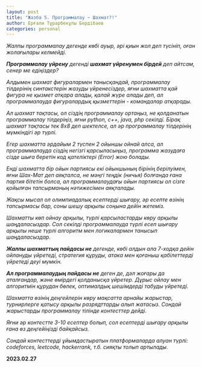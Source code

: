 ```yaml
---
layout: post
title: "Жазба 5. Программалау ~ Шахмат?!"
author: Ерғали Тұрарбекұлы Бердібаев
categories: personal
---
```

_Жалпы программалау дегенде көбі ауыр, әрі қиын жол деп түсініп, оған жолағылары келмейді._

_<b>Программалау үйрену</b> дегенді <b>шахмат үйренумен бірдей</b> деп айтсам, сенер ме едіңіздер?_

_Алдымен шахмат фигуралармен танысқандай, программалау тілдерінің синтакстерін жазуды үйренесіздер, яғни шахматта қай фигура не қызмет атқара алады, қалай жүре алады деп, ал программалауда фигуралардық қызметтерін - командалар атқарады._

_Ал шахмат тақтасы, ол сіздің программалау ортаңыз, не қолданатын программалау тілдеріңіз, яғни python, c++, java, php секілді. Бірақ шахмат тақтасы тек 8х8 деп шектелсе, ал әр программалау тілдерінің мүмкіндігі әр түрлі._

_Егер шахматта әрдайым 2 түспен 2 ойыншы ойнай алса, ал программалауда сіздің негізгі қарсыласыңыз, программа жазудаға сізде шыға беретін код қателіктері (Error) жою болады._ 

_Енді шахматта бір ойын партиясы екі ойыншының бірінің берілуімен, яғни Шах-Мат деп аяқталса, не мәңгі теңдік (ничья) болғанда ғана партия бітетін болса, ал программалаудағы ойын партиясы ол сізге қойылған тапсырманың нәтижесімен аяқталады._

_Жақсы мысал ол олимпиадалық есептерді шығару, әр есепте өзінің тапсырмасы бар, соны шешу арқылы соңына дейін жетеміз._

_Шахматты көп ойнау арқылы, түрлі қарсыластарды көру арқылы шаңдаласыздар. Сол секілді программалауда түрлі есеп шығару арқылы неше түрлі алгоритм мен логикалармен танысып шаңдаласыздар._

_<b>Жалпы шахматтың пайдасы не</b> дегенде, көбі алдын ала 7-ходқа дейін ойлануды үйретеді, стратегия құруды, атака мен қоғаныш қабілеттерді үйретеді деуі мүмкін._

_<b>Ал программалаудың пайдасы не</b> деген де, дәл жоғары да аталғандар, және өмірдегі қолданысқа үйретер. Дұрыс ойлау мен алгоритмін құрудан бөлек, оптималдық шешімдерді табуды үйретеді._

_Шахматта өзінің деңгейлерін көру мақсатта арнайы жарыстар, турнирлерге қатысу арқылы разрядттарды алып жатасыз. Сондай жарыстарды программалау тілінде контесттер дейді._

_Яғни әр контестте 3-10 есептер болып, сол есептерді шығару арқылы ғана өз деңгейіңізді байқайсыз._

_Сондай контесттерді ұйымдастыратын платформаларда алуан түрлі: codeforces, leetcode, hackerrank, т.б. сияқты толып артылады._

<b>2023.02.27</b>
